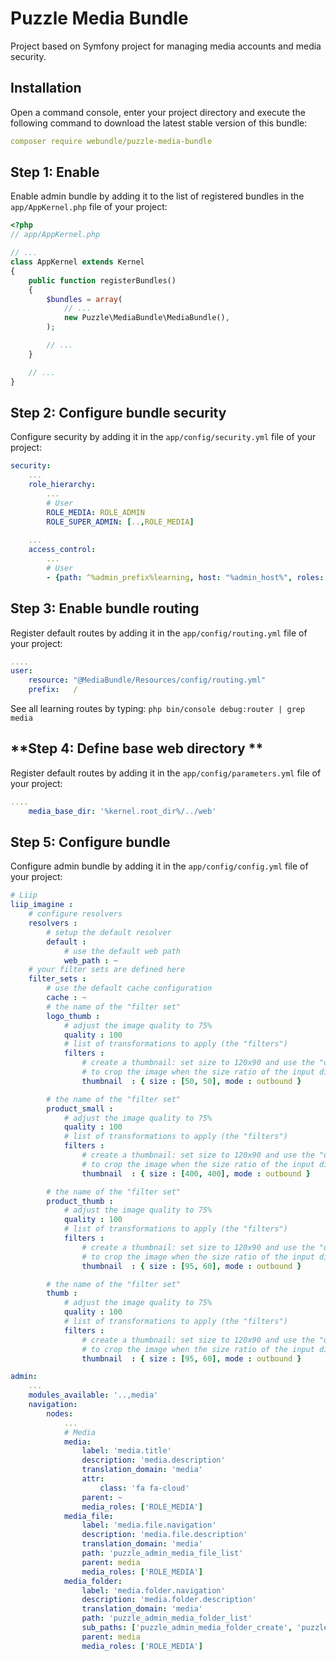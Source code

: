 # Puzzle Media Bundle

Project based on Symfony project for managing media accounts and media security.

## **Installation**

Open a command console, enter your project directory and execute the following command to download the latest stable version of this bundle:

```yaml
composer require webundle/puzzle-media-bundle
```

## **Step 1: Enable**
Enable admin bundle by adding it to the list of registered bundles in the `app/AppKernel.php` file of your project:

```php
<?php
// app/AppKernel.php

// ...
class AppKernel extends Kernel
{
    public function registerBundles()
    {
        $bundles = array(
            // ...
            new Puzzle\MediaBundle\MediaBundle(),
        );

        // ...
    }

    // ...
}
```

## **Step 2: Configure bundle security**
Configure security by adding it in the `app/config/security.yml` file of your project:

```yaml
security:
   	...
    role_hierarchy:
        ...
        # User
        ROLE_MEDIA: ROLE_ADMIN
        ROLE_SUPER_ADMIN: [..,ROLE_MEDIA]
        
	...
    access_control:
        ...
        # User
        - {path: ^%admin_prefix%learning, host: "%admin_host%", roles: ROLE_MEDIA }

```

## **Step 3: Enable bundle routing**

Register default routes by adding it in the `app/config/routing.yml` file of your project:

```yaml
....
user:
    resource: "@MediaBundle/Resources/config/routing.yml"
    prefix:   /
```
See all learning routes by typing: `php bin/console debug:router | grep media`


## **Step 4: Define base web directory **

Register default routes by adding it in the `app/config/parameters.yml` file of your project:

```yaml
....
	media_base_dir: '%kernel.root_dir%/../web'

```

## **Step 5: Configure bundle**
Configure admin bundle by adding it in the `app/config/config.yml` file of your project:

```yaml
# Liip
liip_imagine :
    # configure resolvers
    resolvers :
        # setup the default resolver
        default :
            # use the default web path
            web_path : ~
    # your filter sets are defined here
    filter_sets :
        # use the default cache configuration
        cache : ~
        # the name of the "filter set"
        logo_thumb :
            # adjust the image quality to 75%
            quality : 100
            # list of transformations to apply (the "filters")
            filters :
                # create a thumbnail: set size to 120x90 and use the "outbound" mode
                # to crop the image when the size ratio of the input differs
                thumbnail  : { size : [50, 50], mode : outbound }

        # the name of the "filter set"
        product_small :
            # adjust the image quality to 75%
            quality : 100
            # list of transformations to apply (the "filters")
            filters :
                # create a thumbnail: set size to 120x90 and use the "outbound" mode
                # to crop the image when the size ratio of the input differs
                thumbnail  : { size : [400, 400], mode : outbound }

        # the name of the "filter set"
        product_thumb :
            # adjust the image quality to 75%
            quality : 100
            # list of transformations to apply (the "filters")
            filters :
                # create a thumbnail: set size to 120x90 and use the "outbound" mode
                # to crop the image when the size ratio of the input differs
                thumbnail  : { size : [95, 60], mode : outbound }

        # the name of the "filter set"
        thumb :
            # adjust the image quality to 75%
            quality : 100
            # list of transformations to apply (the "filters")
            filters :
                # create a thumbnail: set size to 120x90 and use the "outbound" mode
                # to crop the image when the size ratio of the input differs
                thumbnail  : { size : [95, 60], mode : outbound }

admin:
    ...
    modules_available: '..,media'
    navigation:
        nodes:
            ...
            # Media
            media:
                label: 'media.title'
                description: 'media.description'
                translation_domain: 'media'
                attr:
                    class: 'fa fa-cloud'
                parent: ~
                media_roles: ['ROLE_MEDIA']
            media_file:
                label: 'media.file.navigation'
                description: 'media.file.description'
                translation_domain: 'media'
                path: 'puzzle_admin_media_file_list'
                parent: media
                media_roles: ['ROLE_MEDIA']
            media_folder:
                label: 'media.folder.navigation'
                description: 'media.folder.description'
                translation_domain: 'media'
                path: 'puzzle_admin_media_folder_list'
                sub_paths: ['puzzle_admin_media_folder_create', 'puzzle_admin_media_folder_update', 'puzzle_admin_media_folder_show']
                parent: media
                media_roles: ['ROLE_MEDIA']

```
